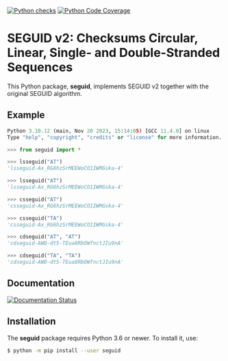 [![Python checks](https://github.com/MetabolicEngineeringGroupCBMA/seguid/actions/workflows/check-python.yml/badge.svg)](https://github.com/MetabolicEngineeringGroupCBMA/seguid/actions/workflows/check-python.yml)
[![Python Code Coverage](https://codecov.io/gh/MetabolicEngineeringGroupCBMA/seguid/graph/badge.svg)](https://codecov.io/gh/MetabolicEngineeringGroupCBMA/seguid)



# SEGUID v2: Checksums Circular, Linear, Single- and Double-Stranded Sequences

This Python package, **seguid**, implements SEGUID v2 together with
the original SEGUID algorithm.


## Example

```python
Python 3.10.12 (main, Nov 20 2023, 15:14:05) [GCC 11.4.0] on linux
Type "help", "copyright", "credits" or "license" for more information.

>>> from seguid import *

>>> lsseguid("AT")
'lsseguid-Ax_RG6hzSrMEEWoCO1IWMGska-4'

>>> lsseguid("AT")
'lsseguid-Ax_RG6hzSrMEEWoCO1IWMGska-4'

>>> csseguid("AT")
'csseguid-Ax_RG6hzSrMEEWoCO1IWMGska-4'

>>> csseguid("TA")
'csseguid-Ax_RG6hzSrMEEWoCO1IWMGska-4'

>>> cdseguid("AT", "AT")
'cdseguid-AWD-dt5-TEua8RbOWfnctJIu9nA'

>>> cdseguid("TA", "TA")
'cdseguid-AWD-dt5-TEua8RbOWfnctJIu9nA'
```


## Documentation

[![Documentation Status](https://readthedocs.org/projects/seguid/badge/?version=latest)](https://seguid.readthedocs.io/en/latest/?badge=latest)


## Installation

The **seguid** package requires Python 3.6 or newer. To install it, use:

```sh
$ python -m pip install --user seguid
```
